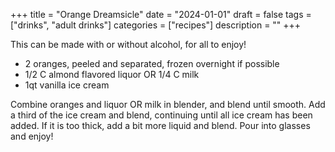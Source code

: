 ﻿+++
title = "Orange Dreamsicle"
date = "2024-01-01"
draft = false
tags = ["drinks", "adult drinks"]
categories = ["recipes"]
description = ""
+++

This can be made with or without alcohol, for all to enjoy!

* 2 oranges, peeled and separated, frozen overnight if possible
* 1/2 C almond flavored liquor OR 1/4 C milk
* 1qt vanilla ice cream

Combine oranges and liquor OR milk in blender, and blend until smooth. Add a third of the ice cream and blend, continuing until all ice cream has been added. If it is too thick, add a bit more liquid and blend. Pour into glasses and enjoy!